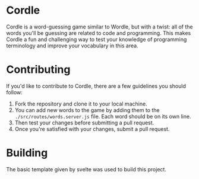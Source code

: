 # Cordle

Cordle is a word-guessing game similar to Wordle, but with a twist: all of the words you'll be guessing are related to code and programming. 
This makes Cordle a fun and challenging way to test your knowledge of programming terminology and improve your vocabulary in this area.

# Contributing

If you'd like to contribute to Cordle, there are a few guidelines you should follow:

1. Fork the repository and clone it to your local machine.
2. You can add new words to the game by adding them to the `./src/routes/words.server.js` file. Each word should be on its own line.
3. Then test your changes before submitting a pull request.
4. Once you're satisfied with your changes, submit a pull request.

# Building
The basic template given by svelte was used to build this project.